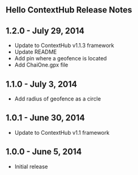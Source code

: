 Hello ContextHub Release Notes
---

## 1.2.0 - July 29, 2014
- Update to ContextHub v1.1.3 framework
- Update README
- Add pin where a geofence is located
- Add ChaiOne.gpx file

## 1.1.0 - July 3, 2014
- Add radius of geofence as a circle

## 1.0.1 - June 30, 2014
- Update to ContextHub v1.1 framework

## 1.0.0 - June 5, 2014
- Initial release